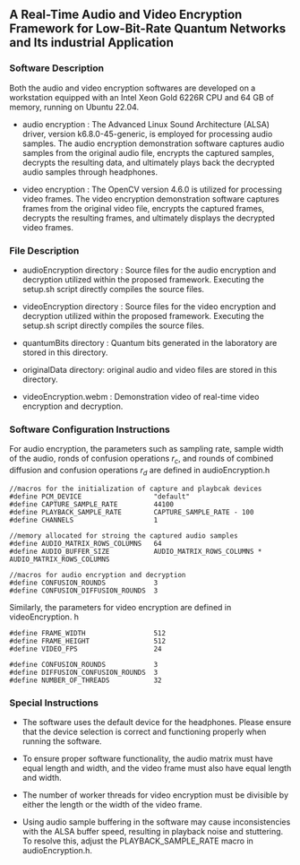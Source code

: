 ## A Real-Time Audio and Video Encryption Framework for Low-Bit-Rate Quantum Networks and Its industrial Application

### Software Description

Both the audio and video encryption softwares are developed on a workstation equipped with an Intel Xeon Gold 6226R CPU and 64 GB of memory, running on Ubuntu 22.04.

- audio encryption : The Advanced Linux Sound Architecture (ALSA) driver, version k6.8.0-45-generic, is employed for processing audio samples. The audio encryption demonstration software captures audio samples from the original audio file, encrypts the captured samples, decrypts the resulting data, and ultimately plays back the decrypted audio samples through headphones.

- video encryption : The OpenCV version 4.6.0 is utilized for processing video frames. The video encryption demonstration software captures frames from the original video file, encrypts the captured frames, decrypts the resulting frames, and ultimately displays the decrypted video frames.

### File Description

- audioEncryption directory : Source files for the audio encryption and decryption utilized within the proposed framework. Executing the setup.sh script directly compiles the source files.

- videoEncryption directory : Source files for the video encryption and decryption utilized within the proposed framework. Executing the setup.sh script directly compiles the source files.

- quantumBits directory : Quantum bits generated in the laboratory are stored in this directory.

- originalData directory: original audio and video files are stored in this directory.

- videoEncryption.webm : Demonstration video of real-time video encryption and decryption.

### Software Configuration Instructions

For audio encryption, the parameters such as sampling rate, sample width of the audio, ronds of confusion operations $r_c$, and rounds of combined diffusion and confusion operations $r_d$ are defined in audioEncryption.h

 ```
//macros for the initialization of capture and playbcak devices
#define PCM_DEVICE                  "default"
#define CAPTURE_SAMPLE_RATE         44100
#define PLAYBACK_SAMPLE_RATE        CAPTURE_SAMPLE_RATE - 100
#define CHANNELS                    1

//memory allocated for stroing the captured audio samples
#define AUDIO_MATRIX_ROWS_COLUMNS   64
#define AUDIO_BUFFER_SIZE           AUDIO_MATRIX_ROWS_COLUMNS * AUDIO_MATRIX_ROWS_COLUMNS

//macros for audio encryption and decryption
#define CONFUSION_ROUNDS            3
#define CONFUSION_DIFFUSION_ROUNDS  3
```

Similarly, the parameters for video encryption are defined in videoEncryption. h

```
#define FRAME_WIDTH                 512
#define FRAME_HEIGHT                512
#define VIDEO_FPS                   24

#define CONFUSION_ROUNDS            3
#define DIFFUSION_CONFUSION_ROUNDS  3
#define NUMBER_OF_THREADS           32
```

### Special Instructions

- The software uses the default device for the headphones. Please ensure that the device selection is correct and functioning properly when running the software.

- To ensure proper software functionality, the audio matrix must have equal length and width, and the video frame must also have equal length and width.

- The number of worker threads for video encryption must be divisible by either the length or the width of the video frame.

- Using audio sample buffering in the software may cause inconsistencies with the ALSA buffer speed, resulting in playback noise and stuttering. To resolve this, adjust the PLAYBACK_SAMPLE_RATE macro in audioEncryption.h.
